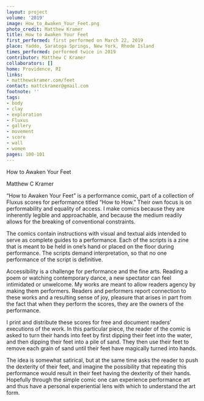 ```yaml
---
layout: project
volume: '2019'
image: How_to_Awaken_Your_Feet.png
photo_credit: Matthew Kramer
title: How to Awaken Your Feet
first_performed: first performed on March 22, 2019
place: Yaddo, Saratoga Springs, New York, Rhode Island
times_performed: performed twice in 2019
contributor: Matthew C Kramer
collaborators: []
home: Providence, RI
links:
- matthewckramer.com/feet
contact: mattckramer@gmail.com
footnote: ''
tags:
- body
- clay
- exploration
- Fluxus
- gallery
- movement
- score
- wall
- women
pages: 100-101
---
```


How to Awaken Your Feet

Matthew C Kramer

“How to Awaken Your Feet” is a performance comic, part of a collection of Fluxus scores for performance titled “How to How.” Their own focus is on performability and equality of access. I make comics because they are inherently legible and approachable, and because the medium readily allows for the breaking of conventional constraints.

The comics contain instructions with visual and textual aids intended to serve as complete guides to a performance. Each of the scripts is a zine that is meant to be held in one’s hand or placed on the floor during performance. The scripts demand interpretation, so that no one performance of the script is definitive.

Accessibility is a challenge for performance and the fine arts. Reading a poem or watching contemporary dance, a new spectator can feel intimidated or unwelcome. My works are meant to allow readers agency by making them performers. Readers and performers report connection to these works and a resulting sense of joy, pleasure that arises in part from the fact that when they perform the scores, they are the owners of the performance.

I print and distribute these scores for free and document readers’ executions of the work. In this particular piece, the reader of the comic is asked to turn their hands into feet by first dipping their feet into the water, and then dipping their feet into a pile of sand. They then use their feet to remove each grain of sand until their feet have magically turned into hands.

The idea is somewhat satirical, but at the same time asks the reader to push the dexterity of their feet, and imagine the possibility that repeating this performance would result in their feet having the dexterity of their hands. Hopefully through the simple comic one can experience performance art and thus have a personal experiential lens with which to understand the art form.
